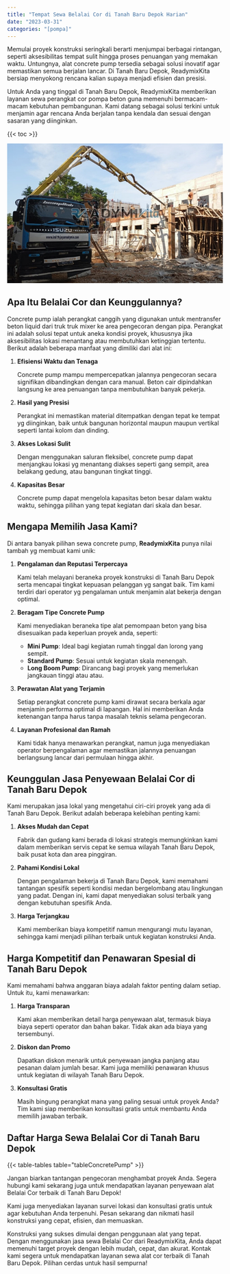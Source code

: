 ```yaml
---
title: "Tempat Sewa Belalai Cor di Tanah Baru Depok Harian"
date: "2023-03-31"
categories: "[pompa]"
---
```


Memulai proyek konstruksi seringkali berarti menjumpai berbagai rintangan, seperti aksesibilitas tempat sulit hingga proses penuangan yang memakan waktu. Untungnya, alat concrete pump tersedia sebagai solusi inovatif agar memastikan semua berjalan lancar. Di Tanah Baru Depok, ReadymixKita bersiap menyokong rencana kalian supaya menjadi efisien dan presisi.

Untuk Anda yang tinggal di Tanah Baru Depok, ReadymixKita memberikan layanan sewa perangkat cor pompa beton guna memenuhi bermacam-macam kebutuhan pembangunan. Kami datang sebagai solusi terkini untuk menjamin agar rencana Anda berjalan tanpa kendala dan sesuai dengan sasaran yang diinginkan.

{{< toc >}}

![Tempat Sewa Belalai Cor di Tanah Baru Depok Harian](/images/pompa/sewa-pompa-26.jpg)

## Apa Itu Belalai Cor dan Keunggulannya?

Concrete pump ialah perangkat canggih yang digunakan untuk mentransfer beton liquid dari truk truk mixer ke area pengecoran dengan pipa. Perangkat ini adalah solusi tepat untuk aneka kondisi proyek, khususnya jika aksesibilitas lokasi menantang atau membutuhkan ketinggian tertentu. Berikut adalah beberapa manfaat yang dimiliki dari alat ini:

1. **Efisiensi Waktu dan Tenaga**

   Concrete pump mampu mempercepatkan jalannya pengecoran secara signifikan dibandingkan dengan cara manual. Beton cair dipindahkan langsung ke area penuangan tanpa membutuhkan banyak pekerja.

2. **Hasil yang Presisi**

   Perangkat ini memastikan material ditempatkan dengan tepat ke tempat yg diinginkan, baik untuk bangunan horizontal maupun maupun vertikal seperti lantai kolom dan dinding.

3. **Akses Lokasi Sulit**

   Dengan menggunakan saluran fleksibel, concrete pump dapat menjangkau lokasi yg menantang diakses seperti gang sempit, area belakang gedung, atau bangunan tingkat tinggi.

4. **Kapasitas Besar**

   Concrete pump dapat mengelola kapasitas beton besar dalam waktu waktu, sehingga pilihan yang tepat kegiatan dari skala dan besar.

## Mengapa Memilih Jasa Kami?

Di antara banyak pilihan sewa concrete pump, **ReadymixKita** punya nilai tambah yg membuat kami unik:

1. **Pengalaman dan Reputasi Terpercaya**

   Kami telah melayani beraneka proyek konstruksi di Tanah Baru Depok serta mencapai tingkat kepuasan pelanggan yg sangat baik. Tim kami terdiri dari operator yg pengalaman untuk menjamin alat bekerja dengan optimal.

2. **Beragam Tipe Concrete Pump**

   Kami menyediakan beraneka tipe alat pemompaan beton yang bisa disesuaikan pada keperluan proyek anda, seperti:
   - **Mini Pump**: Ideal bagi kegiatan rumah tinggal dan lorong yang sempit.
   - **Standard Pump**: Sesuai untuk kegiatan skala menengah.
   - **Long Boom Pump**: Dirancang bagi proyek yang memerlukan jangkauan tinggi atau atau.

3. **Perawatan Alat yang Terjamin**

   Setiap perangkat concrete pump kami dirawat secara berkala agar menjamin performa optimal di lapangan. Hal ini memberikan Anda ketenangan tanpa harus tanpa masalah teknis selama pengecoran.

4. **Layanan Profesional dan Ramah**

   Kami tidak hanya menawarkan perangkat, namun juga menyediakan operator berpengalaman agar memastikan jalannya penuangan berlangsung lancar dari permulaan hingga akhir.

## Keunggulan Jasa Penyewaan Belalai Cor di Tanah Baru Depok

Kami merupakan jasa lokal yang mengetahui ciri-ciri proyek yang ada di Tanah Baru Depok. Berikut adalah beberapa kelebihan penting kami:

1. **Akses Mudah dan Cepat**

   Fabrik dan gudang kami berada di lokasi strategis memungkinkan kami dalam memberikan servis cepat ke semua wilayah Tanah Baru Depok, baik pusat kota dan area pinggiran.

2. **Pahami Kondisi Lokal**

   Dengan pengalaman bekerja di Tanah Baru Depok, kami memahami tantangan spesifik seperti kondisi medan bergelombang atau lingkungan yang padat. Dengan ini, kami dapat menyediakan solusi terbaik yang dengan kebutuhan spesifik Anda.

3. **Harga Terjangkau**

   Kami memberikan biaya kompetitif namun mengurangi mutu layanan, sehingga kami menjadi pilihan terbaik untuk kegiatan konstruksi Anda.

## Harga Kompetitif dan Penawaran Spesial di Tanah Baru Depok

Kami memahami bahwa anggaran biaya adalah faktor penting dalam setiap. Untuk itu, kami menawarkan:

1. **Harga Transparan**

   Kami akan memberikan detail harga penyewaan alat, termasuk biaya biaya seperti operator dan bahan bakar. Tidak akan ada biaya yang tersembunyi.

2. **Diskon dan Promo**

   Dapatkan diskon menarik untuk penyewaan jangka panjang atau pesanan dalam jumlah besar. Kami juga memiliki penawaran khusus untuk kegiatan di wilayah Tanah Baru Depok.

3. **Konsultasi Gratis**

   Masih bingung perangkat mana yang paling sesuai untuk proyek Anda? Tim kami siap memberikan konsultasi gratis untuk membantu Anda memilih jawaban terbaik.

## Daftar Harga Sewa Belalai Cor di Tanah Baru Depok

{{< table-tables table="tableConcretePump" >}}

Jangan biarkan tantangan pengecoran menghambat proyek Anda. Segera hubungi kami sekarang juga untuk mendapatkan layanan penyewaan alat Belalai Cor terbaik di Tanah Baru Depok!

Kami juga menyediakan layanan survei lokasi dan konsultasi gratis untuk agar kebutuhan Anda terpenuhi. Pesan sekarang dan nikmati hasil konstruksi yang cepat, efisien, dan memuaskan.

Konstruksi yang sukses dimulai dengan penggunaan alat yang tepat. Dengan menggunakan jasa sewa Belalai Cor dari ReadymixKita, Anda dapat memenuhi target proyek dengan lebih mudah, cepat, dan akurat. Kontak kami segera untuk mendapatkan layanan sewa alat cor terbaik di Tanah Baru Depok. Pilihan cerdas untuk hasil sempurna!
